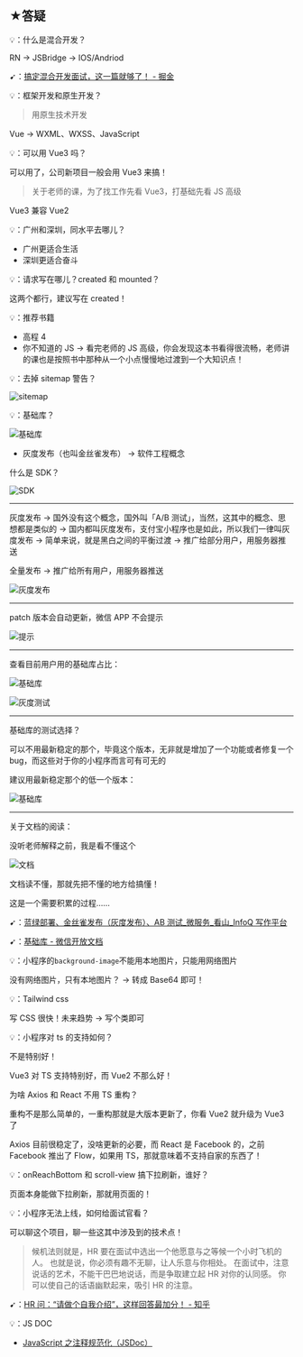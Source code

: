 ## ★答疑

💡：什么是混合开发？

RN -> JSBridge -> IOS/Andriod

➹：[搞定混合开发面试，这一篇就够了！ - 掘金](https://juejin.cn/post/6844904136450768909)

💡：框架开发和原生开发？

> 用原生技术开发

Vue -> WXML、WXSS、JavaScript

💡：可以用 Vue3 吗？

可以用了，公司新项目一般会用 Vue3 来搞！

> 关于老师的课，为了找工作先看 Vue3，打基础先看 JS 高级

Vue3 兼容 Vue2

💡：广州和深圳，同水平去哪儿？

- 广州更适合生活
- 深圳更适合奋斗

💡：请求写在哪儿？created 和 mounted？

这两个都行，建议写在 created！

💡：推荐书籍

- 高程 4
- 你不知道的 JS -> 看完老师的 JS 高级，你会发现这本书看得很流畅，老师讲的课也是按照书中那种从一个小点慢慢地过渡到一个大知识点！

💡：去掉 sitemap 警告？

![sitemap](assets/img/2022-02-28-18-21-02.png)

💡：基础库？

![基础库](assets/img/2022-02-28-18-23-36.png)

- 灰度发布（也叫金丝雀发布） -> 软件工程概念

什么是 SDK？

![SDK](assets/img/2022-02-28-18-39-56.png)

---

灰度发布 -> 国外没有这个概念，国外叫「A/B 测试」，当然，这其中的概念、思想都是类似的 -> 国内都叫灰度发布，支付宝小程序也是如此，所以我们一律叫灰度发布 -> 简单来说，就是黑白之间的平衡过渡 -> 推广给部分用户，用服务器推送

全量发布 -> 推广给所有用户，用服务器推送

![灰度发布](assets/img/2022-02-28-18-53-02.png)

---

patch 版本会自动更新，微信 APP 不会提示

![提示](assets/img/2022-02-28-18-57-38.png)

---

查看目前用户用的基础库占比：

![基础库](assets/img/2022-02-28-19-00-18.png)

![灰度测试](assets/img/2022-02-28-19-01-39.png)

---

基础库的测试选择？

可以不用最新稳定的那个，毕竟这个版本，无非就是增加了一个功能或者修复一个 bug，而这些对于你的小程序而言可有可无的

建议用最新稳定那个的低一个版本：

![基础库](assets/img/2022-02-28-19-08-04.png)

---

关于文档的阅读：

没听老师解释之前，我是看不懂这个

![文档](assets/img/2022-02-28-19-13-18.png)

文档读不懂，那就先把不懂的地方给搞懂！

这是一个需要积累的过程……

➹：[蓝绿部署、金丝雀发布（灰度发布）、AB 测试_微服务_看山_InfoQ 写作平台](https://xie.infoq.cn/article/cb4c23379a9e2d2b07c4a61fe)

➹：[基础库 - 微信开放文档](https://developers.weixin.qq.com/miniprogram/dev/framework/client-lib/)

💡：小程序的`background-image`不能用本地图片，只能用网络图片

没有网络图片，只有本地图片？ -> 转成 Base64 即可！

💡：Tailwind css

写 CSS 很快！未来趋势 -> 写个类即可

💡：小程序对 ts 的支持如何？

不是特别好！

Vue3 对 TS 支持特别好，而 Vue2 不那么好！

为啥 Axios 和 React 不用 TS 重构？

重构不是那么简单的，一重构那就是大版本更新了，你看 Vue2 就升级为 Vue3 了

Axios 目前很稳定了，没啥更新的必要，而 React 是 Facebook 的，之前 Facebook 推出了 Flow，如果用 TS，那就意味着不支持自家的东西了！

💡：onReachBottom 和 scroll-view 搞下拉刷新，谁好？

页面本身能做下拉刷新，那就用页面的！

💡：小程序无法上线，如何给面试官看？

可以聊这个项目，聊一些这其中涉及到的技术点！

> 候机法则就是，HR 要在面试中选出一个他愿意与之等候一个小时飞机的人。 也就是说，你必须有趣不无聊，让人乐意与你相处。 在面试中，注意说话的艺术，不能干巴巴地说话，而是争取建立起 HR 对你的认同感。 你可以使自己的话语幽默起来，吸引 HR 的注意。

➹：[HR 问：“请做个自我介绍”，这样回答最加分！ - 知乎](https://zhuanlan.zhihu.com/p/76677170)

💡：JS DOC

- [JavaScript 之注释规范化（JSDoc）](https://knightyun.github.io/2020/03/13/js-comment-format)
